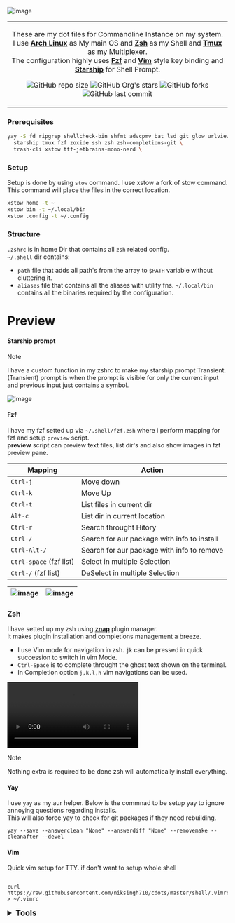 <p align="center" style="color:grey">

![image](https://github.com/niksingh710/cdots/assets/60490474/17f50b3e-2fdf-4914-b396-475574afeb68)

<div align="center">
<table>
<tbody>
<td align="center">
<img width="2000" height="0"><br>

These are my dot files for Commandline Instance on my system.<br>
I use **[Arch Linux](https://archlinux.org)** as My main OS and **[Zsh](https://www.zsh.org/)** as my Shell and **[Tmux](https://github.com/tmux/tmux)** as my Multiplexer.<br>
The configuration highly uses **[Fzf](https://github.com/junegunn/fzf)** and **[Vim](https://github.com/vim/vim)** style key binding and **[Starship](https://github.com/starship/starship)** for Shell Prompt.<br>

![GitHub repo size](https://img.shields.io/github/repo-size/niksingh710/cdots)
![GitHub Org's stars](https://img.shields.io/github/stars/niksingh710%2Fcdots)
![GitHub forks](https://img.shields.io/github/forks/niksingh710/cdots)
![GitHub last commit](https://img.shields.io/github/last-commit/niksingh710/cdots)

<img width="2000" height="0">
</td>
</tbody>
</table>
</div>
</p>

### Prerequisites

```bash
yay -S fd ripgrep shellcheck-bin shfmt advcpmv bat lsd git glow urlview git-secret \
  starship tmux fzf zoxide ssh zsh zsh-completions-git \
  trash-cli xstow ttf-jetbrains-mono-nerd \
```

### Setup

Setup is done by using `stow` command. I use xstow a fork of stow command.<br>
This command will place the files in the correct location.

```bash
xstow home -t ~
xstow bin -t ~/.local/bin
xstow .config -t ~/.config
````

### Structure
`.zshrc` is in home Dir that contains all `zsh` related config.<br>
`~/.shell` dir contains:<br> 
  - `path` file that adds all path's from the array to `$PATH` variable without cluttering it.
  - `aliases` file that contains all the aliases with utility fns.
`~/.local/bin` contains all the binaries required by the configuration.

# Preview

#### Starship prompt
> [!Note]
> I have a custom function in my zshrc to make my starship prompt Transient. <br>
(Transient) prompt is when the prompt is visible for only the current input and previous input just contains a symbol.

![image](https://github.com/niksingh710/cdots/assets/60490474/1c1bff31-eb4f-43e7-8dd4-e55892622977)

#### Fzf
I have my fzf setted up via `~/.shell/fzf.zsh` where i perform mapping for fzf and setup `preview` script.<br>
**preview** script can preview text files, list dir's and also show images in fzf preview pane.


<div align="center">

| Mapping | Action |
| - | - |
| `Ctrl-j`  | Move down |
| `Ctrl-k`  | Move Up |
| `Ctrl-t` | List files in current dir |
| `Alt-c` | List dir in current location |
| `Ctrl-r` | Search throught Hitory |
| `Ctrl-/` | Search for aur package with info to install|
| `Ctrl-Alt-/` | Search for aur package with info to remove |
| `Ctrl-space` (fzf list) | Select in multiple Selection |
| `Ctrl-/` (fzf list) | DeSelect in multiple Selection |
</div>

| ![image](https://github.com/niksingh710/cdots/assets/60490474/6ab40586-9978-4b8c-b944-f0343e180b6a) | ![image](https://github.com/niksingh710/cdots/assets/60490474/bf5cf7cf-b5bc-4d59-92ed-d73c71f15df8) |
| - | - |

### Zsh

I have setted up my zsh using **[znap](https://github.com/marlonrichert/zsh-snap)** plugin manager.<br>
It makes plugin installation and completions management a breeze.

- I use Vim mode for navigation in zsh. `jk` can be pressed in quick succession to switch in vim Mode. <br>
- `Ctrl-Space` is to complete throught the ghost text shown on the terminal. <br>
- In Completion option `j,k,l,h` vim navigations can be used. 

<video loop autoplay src="https://github.com/niksingh710/cdots/assets/60490474/fe221a84-e321-4d9b-a339-695660635a6a"></video>


>[!Note]
> Nothing extra is required to be done zsh will automatically install everything.

#### Yay

I use `yay` as my aur helper.
Below is the commnad to be setup yay to ignore annoying questions regarding installs.<br>
This will also force yay to check for git packages if they need rebuilding.

```
yay --save --answerclean "None" --answerdiff "None" --removemake --cleanafter --devel
```
#### Vim

Quick vim setup for TTY. if don't want to setup whole shell

```

curl https://raw.githubusercontent.com/niksingh710/cdots/master/shell/.vimrc > ~/.vimrc

```

<details>

  <summary style="font-weight:bold; font-size: 18px;">
    Tools
  </summary>

- **Node**
  - For Node js i recommend using [fnm](https://github.com/Schniz/fnm). My `~/.shell/path` already includes it as in path i only need to install it.
- Rust
  - Rustup for rust

</details>
